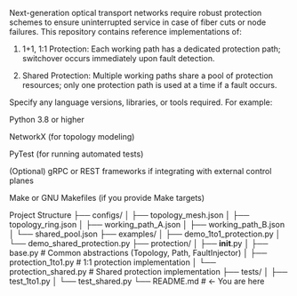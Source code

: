 Next-generation optical transport networks require robust protection schemes to ensure uninterrupted service in case of fiber cuts or node failures. This repository contains reference implementations of:

1. 1+1, 1:1 Protection: Each working path has a dedicated protection path; switchover occurs immediately upon fault detection.

2. Shared Protection: Multiple working paths share a pool of protection resources; only one protection path is used at a time if a fault occurs.

Specify any language versions, libraries, or tools required. For example:

Python 3.8 or higher

NetworkX (for topology modeling)

PyTest (for running automated tests)

(Optional) gRPC or REST frameworks if integrating with external control planes

Make or GNU Makefiles (if you provide Make targets)

Project Structure
├── configs/
│   ├── topology_mesh.json
│   ├── topology_ring.json
│   ├── working_path_A.json
│   ├── working_path_B.json
│   └── shared_pool.json
├── examples/
│   ├── demo_1to1_protection.py
│   └── demo_shared_protection.py
├── protection/
│   ├── __init__.py
│   ├── base.py               # Common abstractions (Topology, Path, FaultInjector)
│   ├── protection_1to1.py     # 1:1 protection implementation
│   └── protection_shared.py   # Shared protection implementation
├── tests/
│   ├── test_1to1.py
│   └── test_shared.py
└── README.md                 # ← You are here
